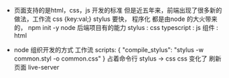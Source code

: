 - 页面支持的是html，css，js 开发的标准
    但是近五年来，前端出现了很多新的做法，工作流
    css   {key:val;}   stylus 要快， 程序化
    都是由node  的大火带来的，
    npm init -y node 后端项目有的能力
    stylus : css
    typescript : js
    组件 : html

- node 组织开发的方式 工作流
    scripts: {
        "compile_stylus": "stylus -w common.styl -o common.css"
    }
    占着命令行
    stylus -> css
    css 变化了 刷新页面
    live-server
    